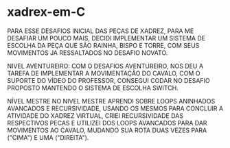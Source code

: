 # xadrex-em-C
PARA ESSE DESAFIOS INICIAL DAS PEÇAS DE XADREZ, PARA ME DESAFIAR UM POUCO MAIS, DECIDI IMPLEMENTAR UM SISTEMA DE ESCOLHA DA PEÇA QUE SÃO RAINHA, BISPO E TORRE, COM SEUS MOVIMENTOS JA RESSALTADOS NO DESAFIO NOVATO.

NIVEL AVENTUREIRO:
COM O DESAFIOS AVENTUREIRO, NOS DEU A TAREFA DE IMPLEMENTAR A MOVIMENTAÇÃO DO CAVALO, COM O SUPORTE DO VÍDEO DO PROFESSOR, CONSEGUI CODAR NO DESAFIO PROPOSTO
MANTENDO O SISTEMA DE ESCOLHA SWITCH.

NÍVEL MESTRE
NO NIVEL MESTRE APRENDI SOBRE LOOPS ANINHADOS AVANCADOS E RECURSIVIDADE, USANDO OS MESMOS PARA CONCLUIR A ATIVIDADE DO XADREZ VIRTUAL, CRIEI RECURSIVIDADE DAS RESPECTIVOS PECAS E UTILIZEI DOS LOOPS AVANCADOS PARA DAR MOVIMENTOS AO CAVALO, MUDANDO SUA ROTA  DUAS VEZES PARA ("CIMA") E UMA ("DIREITA").